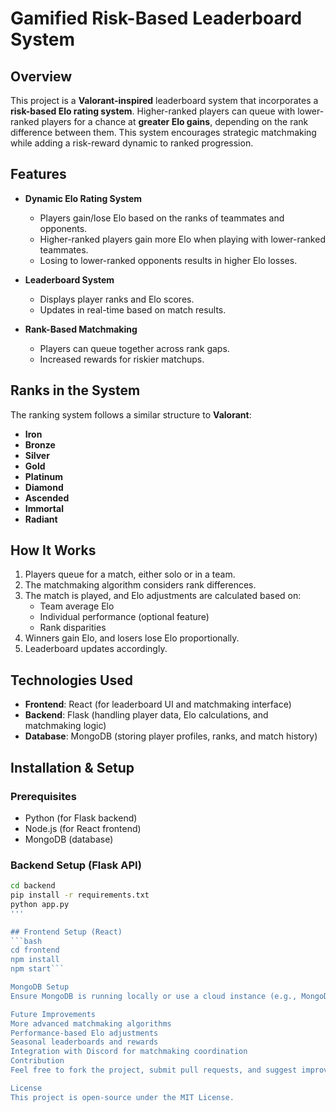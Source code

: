 # Gamified Risk-Based Leaderboard System

## Overview
This project is a **Valorant-inspired** leaderboard system that incorporates a **risk-based Elo rating system**. Higher-ranked players can queue with lower-ranked players for a chance at **greater Elo gains**, depending on the rank difference between them. This system encourages strategic matchmaking while adding a risk-reward dynamic to ranked progression.

## Features
- **Dynamic Elo Rating System**
  - Players gain/lose Elo based on the ranks of teammates and opponents.
  - Higher-ranked players gain more Elo when playing with lower-ranked teammates.
  - Losing to lower-ranked opponents results in higher Elo losses.

- **Leaderboard System**
  - Displays player ranks and Elo scores.
  - Updates in real-time based on match results.
  
- **Rank-Based Matchmaking**
  - Players can queue together across rank gaps.
  - Increased rewards for riskier matchups.

## Ranks in the System
The ranking system follows a similar structure to **Valorant**:
- **Iron**
- **Bronze**
- **Silver**
- **Gold**
- **Platinum**
- **Diamond**
- **Ascended**
- **Immortal**
- **Radiant**

## How It Works
1. Players queue for a match, either solo or in a team.
2. The matchmaking algorithm considers rank differences.
3. The match is played, and Elo adjustments are calculated based on:
   - Team average Elo
   - Individual performance (optional feature)
   - Rank disparities
4. Winners gain Elo, and losers lose Elo proportionally.
5. Leaderboard updates accordingly.

## Technologies Used
- **Frontend**: React (for leaderboard UI and matchmaking interface)
- **Backend**: Flask (handling player data, Elo calculations, and matchmaking logic)
- **Database**: MongoDB (storing player profiles, ranks, and match history)

## Installation & Setup
### Prerequisites
- Python (for Flask backend)
- Node.js (for React frontend)
- MongoDB (database)

### Backend Setup (Flask API)
```bash
cd backend
pip install -r requirements.txt
python app.py
'''

## Frontend Setup (React)
```bash
cd frontend
npm install
npm start```

MongoDB Setup
Ensure MongoDB is running locally or use a cloud instance (e.g., MongoDB Atlas). Update the .env file with your MongoDB URI.

Future Improvements
More advanced matchmaking algorithms
Performance-based Elo adjustments
Seasonal leaderboards and rewards
Integration with Discord for matchmaking coordination
Contribution
Feel free to fork the project, submit pull requests, and suggest improvements!

License
This project is open-source under the MIT License.
